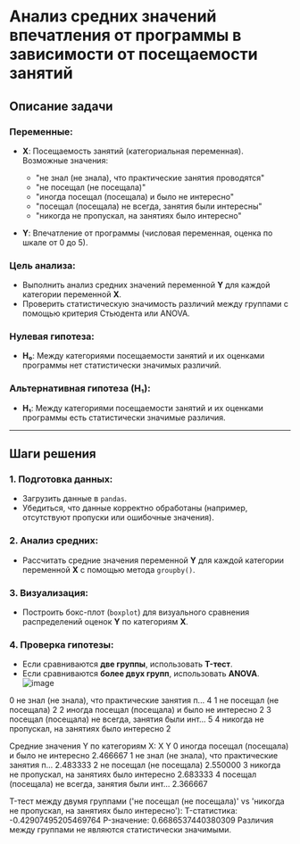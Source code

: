 # Анализ средних значений впечатления от программы в зависимости от посещаемости занятий

## Описание задачи

### Переменные:

- **X**: Посещаемость занятий (категориальная переменная).  
  Возможные значения:

  - "не знал (не знала), что практические занятия проводятся"
  - "не посещал (не посещала)"
  - "иногда посещал (посещала) и было не интересно"
  - "посещал (посещала) не всегда, занятия были интересны"
  - "никогда не пропускал, на занятиях было интересно"

- **Y**: Впечатление от программы (числовая переменная, оценка по шкале от 0 до 5).

### Цель анализа:

- Выполнить анализ средних значений переменной **Y** для каждой категории переменной **X**.
- Проверить статистическую значимость различий между группами с помощью критерия Стьюдента или ANOVA.

### Нулевая гипотеза:

- **H₀**: Между категориями посещаемости занятий и их оценками программы нет статистически значимых различий.

### Альтернативная гипотеза (H₁):

- **H₁**: Между категориями посещаемости занятий и их оценками программы есть статистически значимые различия.

---

## Шаги решения

### 1. Подготовка данных:

- Загрузить данные в `pandas`.
- Убедиться, что данные корректно обработаны (например, отсутствуют пропуски или ошибочные значения).

### 2. Анализ средних:

- Рассчитать средние значения переменной **Y** для каждой категории переменной **X** с помощью метода `groupby()`.

### 3. Визуализация:

- Построить бокс-плот (`boxplot`) для визуального сравнения распределений оценок **Y** по категориям **X**.

### 4. Проверка гипотезы:

- Если сравниваются **две группы**, использовать **T-тест**.
- Если сравниваются **более двух групп**, использовать **ANOVA**.
![image](https://github.com/user-attachments/assets/819b2c5b-2d1b-43cf-9cd2-fdc6f5934e96)

0  не знал (не знала), что практические занятия п...  4
1                           не посещал (не посещала)  2
2      иногда посещал (посещала) и было не интересно  2
3  посещал (посещала) не всегда, занятия были инт...  5
4   никогда не пропускал, на занятиях было интересно  2

Средние значения Y по категориям X:
                                                   X         Y
0      иногда посещал (посещала) и было не интересно  2.466667
1  не знал (не знала), что практические занятия п...  2.483333
2                           не посещал (не посещала)  2.550000
3   никогда не пропускал, на занятиях было интересно  2.683333
4  посещал (посещала) не всегда, занятия были инт...  2.366667

T-тест между двумя группами ('не посещал (не посещала)' vs 'никогда не пропускал, на занятиях было интересно'):
T-статистика: -0.42907495205469764
P-значение: 0.6686537440380309
Различия между группами не являются статистически значимыми.

